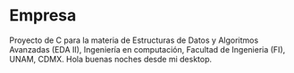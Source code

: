 # Empresa
Proyecto de C para la materia de Estructuras de Datos y Algoritmos Avanzadas (EDA II), Ingeniería en computación, Facultad de Ingenieria (FI), UNAM, CDMX.
Hola buenas noches desde mi desktop.